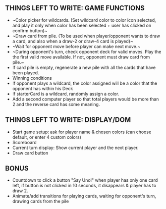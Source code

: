 ## THINGS LEFT TO WRITE: GAME FUNCTIONS
* ~Color picker for wildcards. (Set wildcard color to color icon selected, and play it only when color has been selected + user has clicked on confirm button)~
* ~Draw card from pile. (To be used when player/opponent wants to draw a card, and also when a draw-2 or draw-4 card is played)~
* ~Wait for opponent move before player can make next move.~
* ~During opponent's turn, check opponent deck for valid moves. Play the the first valid move available. If not, opponent must draw card from pile.~
* If card pile is empty, regenerate a new pile with all the cards that have been played.
* Winning conditions
* If opponent plays a wildcard, the color assigned will be a color that the opponent has within his Deck
* If starterCard is a wildcard, randomly assign a color.
* Add a second computer player so that total players would be more than 2 and the reverse card has some meaning.


## THINGS LEFT TO WRITE: DISPLAY/DOM
* Start game setup: ask for player name & chosen colors (can choose default, or enter 4 custom colors)
* Scoreboard
* Current turn display: Show current player and the next player.
* Draw card button


## BONUS        
* Countdown to click a button "Say Uno!" when player has only one card left, if button is not clicked in 10 seconds, it disappears & player has to draw 2.
* Animate/add transitions for playing cards, waiting for opponent's turn, drawing cards from the pile
